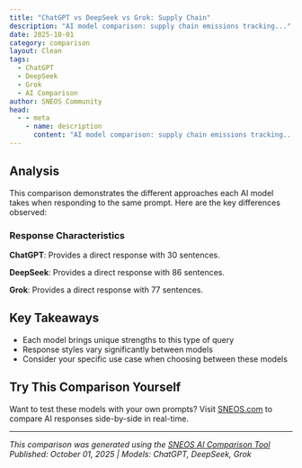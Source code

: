 ```yaml
---
title: "ChatGPT vs DeepSeek vs Grok: Supply Chain"
description: "AI model comparison: supply chain emissions tracking..."
date: 2025-10-01
category: comparison
layout: Clean
tags:
  - ChatGPT
  - DeepSeek
  - Grok
  - AI Comparison
author: SNEOS Community
head:
  - - meta
    - name: description
      content: "AI model comparison: supply chain emissions tracking..."
---
```


<ChatComparison
  title="ChatGPT vs DeepSeek vs Grok: Supply Chain"
  prompt="supply chain emissions tracking"
  :responses='{
    "ChatGPT": "Supply chain emissions tracking refers to the process of measuring, monitoring, and managing greenhouse gas (GHG) emissions generated throughout the entire supply chain of a product or service. This includes emissions from raw material extraction, manufacturing, transportation, warehousing, distribution, usage, and end-of-life disposal or recycling.\n\n### Why Track Supply Chain Emissions?\n- **Environmental Responsibility:** Helps companies understand and reduce their carbon footprint.\n- **Regulatory Compliance:** Aligns with government regulations and reporting standards.\n- **Risk Management:** Identifies emission hotspots and supply chain vulnerabilities.\n- **Stakeholder Expectations:** Meets investor, customer, and partner demands for transparency.\n- **Cost Savings:** Drives efficiency and energy savings.\n\n### Key Concepts\n- **Scope 1 Emissions:** Direct emissions from owned or controlled sources.\n- **Scope 2 Emissions:** Indirect emissions from the generation of purchased electricity, steam, heating, and cooling.\n- **Scope 3 Emissions:** All other indirect emissions that occur in a company\u2019s value chain, including supply chain emissions.\n\n### Steps in Supply Chain Emissions Tracking\n\n1. **Mapping the Supply Chain**  \n   Identify all upstream and downstream activities related to your product or service.\n\n2. **Data Collection**  \n   Gather data on energy use, transportation modes, materials, waste, and other relevant activities from suppliers and internal operations.\n\n3. **Emission Factors Application**  \n   Apply appropriate emission factors (e.g., kg CO2e per unit of activity) from recognized databases such as DEFRA, EPA, or the GHG Protocol.\n\n4. **Calculating Emissions**  \n   Multiply activity data by emission factors to quantify emissions per activity or segment.\n\n5. **Aggregation and Reporting**  \n   Summarize emissions data and report according to standards such as CDP, GHG Protocol, or ISO 14064.\n\n6. **Verification and Validation**  \n   External audits or third-party verification improve credibility.\n\n7. **Reduction Strategies**  \n   Use insights to implement emissions reduction initiatives (e.g., supplier engagement, process optimization, sourcing changes).\n\n### Tools and Technologies\n- **Carbon Footprint Calculators**  \n- **Supply Chain Management Software with Emissions Modules**  \n- **IoT Sensors \u0026 Data Analytics**  \n- **Blockchain for Traceability**  \n- **Sustainability Reporting Platforms**\n\n### Challenges\n- Data Availability \u0026 Quality  \n- Complex Supply Chains  \n- Varying Emission Factors  \n- Supplier Engagement  \n\n### Resources\n- **GHG Protocol Corporate Value Chain (Scope 3) Standard**  \n- **CDP Supply Chain Program**  \n- **Science Based Targets Initiative (SBTi)**  \n- **ISO 14067: Carbon Footprint of Products**\n\nIf you want, I can help you with templates, tools recommendations, or a process guide tailored to your specific industry.",
    "DeepSeek": "Of course. Supply chain emissions tracking is the process of measuring and managing the greenhouse gas (GHG) emissions generated throughout a company\u0027s entire value chain. It\u0027s a critical component of modern corporate sustainability and climate action.\n\nHere is a comprehensive overview of the topic, from the basics to advanced strategies.\n\n### 1. What Are Supply Chain Emissions?\n\nFormally, they are known as **Scope 3 emissions**, as defined by the **Greenhouse Gas (GHG) Protocol**, the leading international accounting standard.\n\nThe GHG Protocol breaks down a company\u0027s emissions into three \u0022scopes\u0022:\n\n*   **Scope 1: Direct Emissions** from owned or controlled sources (e.g., company vehicles, on-site furnaces).\n*   **Scope 2: Indirect Emissions** from the generation of purchased electricity, steam, heating, and cooling.\n*   **Scope 3: All Other Indirect Emissions** that occur in a company\u0027s value chain. This is the most complex category and often represents **80-90% of a company\u0027s total carbon footprint**.\n\n**Scope 3 is further divided into 15 categories:**\n\n*   **Upstream Activities:**\n    1.  Purchased goods and services (often the largest category for manufacturers and retailers)\n    2.  Capital goods\n    3.  Fuel- and energy-related activities\n    4.  Upstream transportation and distribution\n    5.  Waste generated in operations\n    6.  Business travel\n    7.  Employee commuting\n    8.  Upstream leased assets\n\n*   **Downstream Activities:**\n    9.  Downstream transportation and distribution\n    10. Processing of sold products\n    11. Use of sold products\n    12. End-of-life treatment of sold products\n    13. Downstream leased assets\n    14. Franchises\n    15. Investments\n\n### 2. Why is Tracking Them So Important?\n\n*   **Regulatory Pressure \u0026 Compliance:** Governments worldwide are mandating climate-related disclosures (e.g., EU\u0027s CSRD, California\u0027s SB 253, SEC\u0027s proposed rules). Tracking Scope 3 is becoming a legal requirement.\n*   **Investor \u0026 Financial Demand:** Investors use ESG (Environmental, Social, and Governance) data to assess climate-related risks and a company\u0027s long-term viability.\n*   **Customer \u0026 Consumer Expectations:** Consumers and B2B customers are increasingly preferring to buy from sustainable brands.\n*   **Identifying Risks \u0026 Opportunities:** Tracking reveals hotspots in the supply chain, exposing vulnerabilities to climate risks, resource scarcity, and price volatility. It also uncovers opportunities for efficiency, innovation, and cost savings.\n*   **Setting Meaningful Climate Targets:** A company cannot set a credible net-zero target without addressing its Scope 3 emissions, which form the bulk of its footprint.\n\n### 3. The Key Challenges\n\nTracking supply chain emissions is notoriously difficult:\n\n*   **Data Availability \u0026 Quality:** Most companies lack direct control over their suppliers and may not have access to primary, high-quality emissions data.\n*   **Complexity \u0026 Scale:** A single company can have thousands of suppliers across the globe, making data collection a massive undertaking.\n*   **Methodological Consistency:** Different suppliers may use different methods to calculate their own footprints, leading to inconsistent data.\n*   **Cost \u0026 Resource Intensity:** Establishing a robust tracking system requires significant investment in technology, personnel, and time.\n\n### 4. The Tracking Process: A Step-by-Step Approach\n\n1.  **Set the Boundary:** Define which of the 15 Scope 3 categories are \u0022relevant\u0022 to your business. For most, categories 1 (purchased goods) and 11 (use of sold products) are the most significant.\n2.  **Data Collection:** This is the core challenge. Methods fall into two main types:\n    *   **Primary Data (Preferred):** Actual, supplier-specific data. This is collected directly from suppliers via surveys, questionnaires (e.g., using the CDP Supply Chain program), or integrated data platforms.\n    *   **Secondary Data (Estimation):** When primary data is unavailable, companies use industry-average data from spend-based or average-data methods (e.g., multiplying financial spend data by an industry-specific emissions factor from databases like Ecoinvent or EXIOBASE).\n3.  **Calculation \u0026 Consolidation:** Use the collected data and appropriate emissions factors to calculate the CO2e (Carbon Dioxide Equivalent) for each activity. This is typically done using specialized software.\n4.  **Analysis \u0026 Reporting:** Analyze the results to identify emission \u0022hotspots,\u0022 set reduction targets (e.g., Science-Based Targets initiative - SBTi), and report the findings in sustainability reports and to regulatory bodies.\n5.  **Engage \u0026 Reduce:** Use the insights to engage with high-impact suppliers, collaborate on reduction projects, and make strategic decisions (e.g., redesigning products, shifting to greener logistics, sourcing different materials).\n\n### 5. Tools and Technologies\n\nA variety of software solutions have emerged to automate and streamline this process:\n\n*   **Specialized Carbon Accounting Platforms:** Tools like **Persefoni**, **Watershed**, **Sweep**, and **Normative** provide a centralized platform for data collection, calculation, and reporting.\n*   **ERP \u0026 SCM Integrations:** Companies like **SAP** and **Oracle** are embedding carbon accounting modules into their enterprise resource planning and supply chain management systems.\n*   **Supplier Engagement Platforms:** **CDP**, **EcoVadis**, and **Sourceful** help companies collect and manage sustainability data from their supplier networks.\n*   **Blockchain:** Emerging use cases for creating immutable, transparent records of carbon footprints for specific products or materials.\n\n### 6. Best Practices for Success\n\n*   **Start Small, Then Scale:** Begin with your most material categories and largest suppliers. Don\u0027t try to tackle everything at once.\n*   **Prioritize Engagement over Perfection:** It\u0027s better to have approximate data from a key supplier than no data at all. Build collaborative relationships.\n*   **Invest in the Right Software:** Manual tracking with spreadsheets is not scalable. A dedicated platform is essential for accuracy and efficiency.\n*   **Integrate into Procurement:** Embed carbon criteria into your supplier selection and contracting processes. Make it a key performance indicator (KPI).\n*   **Focus on Reduction, Not Just Reporting:** The ultimate goal is to decarbonize the supply chain. Use the data to drive real-world action.\n\nIn summary, supply chain emissions tracking has evolved from a niche sustainability activity to a core business function. It is a complex but non-negotiable task for any company serious about managing its climate impact, mitigating risk, and thriving in a low-carbon economy.",
    "Grok": "Supply chain emissions tracking refers to the process of measuring, monitoring, and managing the greenhouse gas (GHG) emissions generated throughout a company\u0027s supply chain. This includes emissions from raw material extraction, manufacturing, transportation, distribution, and end-of-life disposal of products. It is a critical component of a company\u2019s sustainability strategy, as supply chain activities often account for a significant portion of a company\u2019s overall carbon footprint.\n\n### Why Track Supply Chain Emissions?\n1. **Regulatory Compliance**: Governments and international bodies are increasingly requiring companies to report their emissions, including those from supply chains, under frameworks like the Greenhouse Gas Protocol or regulations such as the EU\u2019s Corporate Sustainability Reporting Directive (CSRD).\n2. **Sustainability Goals**: Companies aiming for net-zero emissions or science-based targets (SBTs) need to address supply chain emissions (often categorized as Scope 3 emissions under the GHG Protocol).\n3. **Risk Management**: Understanding emissions helps identify vulnerabilities in the supply chain, such as reliance on high-emission suppliers or carbon-intensive processes, which could pose financial or reputational risks.\n4. **Stakeholder Expectations**: Investors, customers, and partners increasingly demand transparency and accountability in environmental performance.\n5. **Cost Savings**: Reducing emissions often correlates with energy efficiency and waste reduction, leading to cost savings.\n\n### Key Components of Supply Chain Emissions Tracking\nSupply chain emissions are typically categorized into **Scope 3 emissions**, as defined by the GHG Protocol, which are indirect emissions associated with a company\u2019s value chain. These are divided into upstream and downstream activities. Key categories include:\n- **Upstream Activities**:\n  - Purchased goods and services (emissions from suppliers producing raw materials or components).\n  - Capital goods (emissions from producing equipment or infrastructure).\n  - Fuel- and energy-related activities (emissions from energy production not included in Scope 1 or 2).\n  - Transportation and distribution (emissions from logistics and shipping).\n  - Waste generated in operations.\n- **Downstream Activities**:\n  - Transportation and distribution (emissions from delivering products to customers).\n  - Use of sold products (emissions from the energy consumed by products during use).\n  - End-of-life treatment of sold products (emissions from disposal or recycling).\n\n### Steps to Track Supply Chain Emissions\n1. **Define Boundaries**: Identify which supply chain activities and Scope 3 categories are most relevant to your business based on materiality and data availability.\n2. **Collect Data**:\n   - Primary Data: Gather direct data from suppliers through surveys, questionnaires, or reporting systems about their emissions, energy use, and processes.\n   - Secondary Data: Use industry averages, life cycle assessment databases (e.g., Ecoinvent), or emission factors from government sources (e.g., EPA, DEFRA) when primary data is unavailable.\n3. **Calculate Emissions**: Use standardized methodologies like the GHG Protocol to calculate emissions. Common tools include:\n   - Spend-based method (based on financial data and emission factors).\n   - Activity-based method (based on physical data like fuel consumption or distance traveled).\n   - Hybrid method (combining spend and activity data for accuracy).\n4. **Analyze Hotspots**: Identify high-emission areas in the supply chain to prioritize reduction efforts.\n5. **Engage Suppliers**: Collaborate with suppliers to improve data quality, share best practices, and encourage emissions reduction initiatives.\n6. **Report and Disclose**: Share emissions data with stakeholders through sustainability reports, CDP (Carbon Disclosure Project), or other platforms.\n7. **Set Targets and Monitor Progress**: Establish reduction targets (e.g., aligned with Science-Based Target initiatives) and track progress over time.\n\n### Challenges in Supply Chain Emissions Tracking\n- **Data Availability**: Suppliers, especially in complex or global supply chains, may lack the resources or systems to provide accurate emissions data.\n- **Complexity**: Supply chains often involve multiple tiers of suppliers, making it difficult to map and quantify emissions comprehensively.\n- **Standardization**: Variability in reporting standards and methodologies can lead to inconsistencies.\n- **Cost and Resources**: Tracking emissions requires investment in tools, expertise, and supplier engagement.\n- **Scope 3 Focus**: Since Scope 3 emissions are indirect, companies often struggle to exert control over them compared to Scope 1 (direct emissions) and Scope 2 (purchased energy).\n\n### Tools and Technologies for Tracking\n- **Carbon Accounting Software**: Platforms like Carbon Trust, Sphera, or Persefoni help automate data collection and emissions calculations.\n- **ERP Systems Integration**: Enterprise Resource Planning systems can integrate emissions tracking into existing supply chain management processes.\n- **Blockchain**: Provides transparency and traceability by recording emissions data across the supply chain.\n- **Supplier Portals**: Digital platforms to collect and manage supplier data on emissions and sustainability performance.\n- **Life Cycle Assessment (LCA) Tools**: Software like SimaPro or GaBi for assessing emissions at each stage of a product\u2019s life cycle.\n\n### Best Practices for Effective Tracking\n1. **Start Small**: Focus on key suppliers or high-impact categories first, then expand scope over time.\n2. **Build Relationships**: Work collaboratively with suppliers to build trust and improve data sharing.\n3. **Leverage Industry Standards**: Use frameworks like the GHG Protocol or ISO 14064 for consistency and credibility.\n4. **Incorporate Technology**: Invest in digital tools to streamline data collection and analysis.\n5. **Set Clear Goals**: Align emissions tracking with broader corporate sustainability objectives.\n6. **Educate Stakeholders**: Train internal teams and suppliers on the importance of emissions tracking and reduction.\n\n### Benefits of Supply Chain Emissions Tracking\n- Enhanced transparency and accountability.\n- Improved decision-making through identification of carbon-intensive processes.\n- Strengthened supplier relationships through collaboration on sustainability.\n- Competitive advantage by meeting customer and investor demands for green practices.\n- Contribution to global climate goals, such as those outlined in the Paris Agreement.\n\nBy effectively tracking and managing supply chain emissions, companies can not only reduce their environmental impact but also build resilience and value in their operations. If you have a specific industry or challenge in mind, I can provide more tailored insights!"
  }'
  published-date="15:49"
/>

## Analysis

This comparison demonstrates the different approaches each AI model takes when responding to the same prompt. Here are the key differences observed:

### Response Characteristics

**ChatGPT**: Provides a direct response with 30 sentences. 

**DeepSeek**: Provides a direct response with 86 sentences. 

**Grok**: Provides a direct response with 77 sentences. 

## Key Takeaways

- Each model brings unique strengths to this type of query
- Response styles vary significantly between models
- Consider your specific use case when choosing between these models

## Try This Comparison Yourself

Want to test these models with your own prompts? Visit [SNEOS.com](https://sneos.com) to compare AI responses side-by-side in real-time.

---

*This comparison was generated using the [SNEOS AI Comparison Tool](https://sneos.com)*
*Published: October 01, 2025 | Models: ChatGPT, DeepSeek, Grok*
